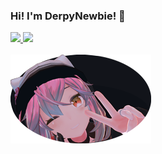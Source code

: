 <html>
  <h3> Hi! I'm DerpyNewbie! 🌱</h3>
  <div>
    <a href="https://github.com/anuraghazra/github-readme-stats">
      <img src="https://github-readme-stats.vercel.app/api?username=DerpyNewbie&show_icons=true&theme=dark&count_private=true">
      <img src="https://github-readme-stats.vercel.app/api/top-langs?username=DerpyNewbie&theme=dark&count_private=true&layout=compact">
    </a>
  </div>
  <br>
  <div>
    <img src="https://github.com/DerpyNewbie/DerpyNewbie/blob/master/Images/Profile_Peace.png" title="Profile_Peace" width="225" height="142">
  </div>
</html>
